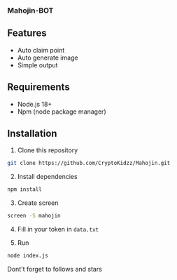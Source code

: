 ### Mahojin-BOT

## Features
- Auto claim point
- Auto generate image
- Simple output

## Requirements
- Node.js 18+
- Npm (node package manager)

## Installation
1. Clone this repository
```bash
git clone https://github.com/CryptoKidzz/Mahojin.git
```
2. Install dependencies
```bash
npm install
```
3. Create screen
```bash
screen -S mahojin
```
4. Fill in your token in `data.txt`

5. Run 
```bash
node index.js
```

Dont't forget to follows and stars